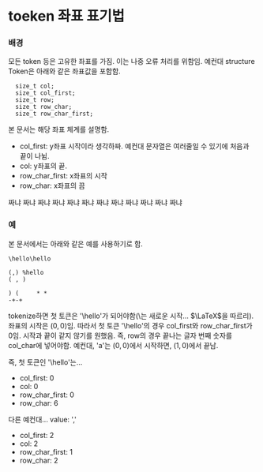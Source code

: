 # toeken 좌표 표기법

### 배경
모든 token 등은 고유한 좌표를 가짐. 이는 나중 오류 처리를 위함임. 예컨대 structure Token은 아래와 같은 좌표값을 포함함.

```
  size_t col;
  size_t col_first;
  size_t row;
  size_t row_char;
  size_t row_char_first;
```
본 문서는 해당 좌표 체계를 설명함.
- col\_first: y좌표 시작이라 생각하짜.
예컨대 문자열은 여러줄일 수 있기에 처음과 끝이 나뉨.
- col: y좌표의 끝.
- row\_char\_first: x좌표의 시작
- row\_char: x좌표의 끔

짜냐 짜냐 짜냐 짜냐 짜냐 짜냐 짜냐 짜냐 짜냐 짜냐 짜냐 짜냐

### 예
본 문서에서는 아래와 같은 예를 사용하기로 함.
```
\hello\hello

(,) %hello
( , )

) (     * *
-+-+
```
tokenize하면 첫 토큰은 '\hello'가 되어야함(\는 새로운 시작... $\LaTeX$을 따르리).
좌표의 시작은 $(0, 0)$임.
따라서 첫 토큰 '\hello'의 경우 col\_first와 row\_char\_first가 0임.
시작과 끝이 같지 않기를 원했음.
즉, row의 경우 끝나는 글자 번째 숫자를 col\_char에 넣어야함.
예컨대, 'a'는 $(0, 0)$에서 시작하면, $(1, 0)$에서 끝남.

즉, 첫 토큰인 '\hello'는...
- col\_first: 0
- col: 0
- row\_char\_first: 0
- row\_char: 6

다른 예컨대...
value: ','
- col\_first: 2
- col: 2
- row\_char\_first: 1
- row\_char: 2
